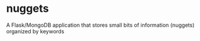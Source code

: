 # nuggets
A Flask/MongoDB application that stores small bits of information (nuggets) organized by keywords
